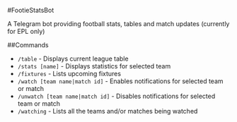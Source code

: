 #FootieStatsBot

A Telegram bot providing football stats, tables and match updates (currently for EPL only)

##Commands

* `/table` - Displays current league table
* `/stats [name]` - Displays statistics for selected team
* `/fixtures` - Lists upcoming fixtures
* `/watch [team name|match id]` - Enables notifications for selected team or match
* `/unwatch [team name|match id]` - Disables notifications for selected team or match
* `/watching` - Lists all the teams and/or matches being watched
